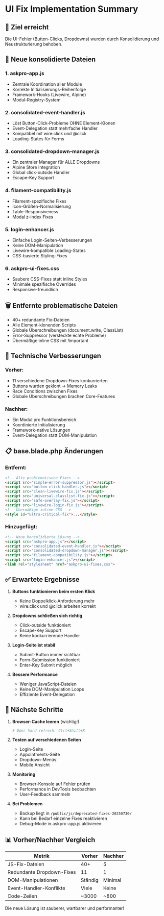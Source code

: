 # UI Fix Implementation Summary

## 🎯 Ziel erreicht
Die UI-Fehler (Button-Clicks, Dropdowns) wurden durch Konsolidierung und Neustrukturierung behoben.

## 📁 Neue konsolidierte Dateien

### 1. **askpro-app.js**
- Zentrale Koordination aller Module
- Korrekte Initialisierungs-Reihenfolge
- Framework-Hooks (Livewire, Alpine)
- Modul-Registry-System

### 2. **consolidated-event-handler.js**
- Löst Button-Click-Probleme OHNE Element-Klonen
- Event-Delegation statt mehrfache Handler
- Kompatibel mit wire:click und @click
- Loading-States für Forms

### 3. **consolidated-dropdown-manager.js**
- Ein zentraler Manager für ALLE Dropdowns
- Alpine Store Integration
- Global click-outside Handler
- Escape-Key Support

### 4. **filament-compatibility.js**
- Filament-spezifische Fixes
- Icon-Größen-Normalisierung
- Table-Responsiveness
- Modal z-index Fixes

### 5. **login-enhancer.js**
- Einfache Login-Seiten-Verbesserungen
- Keine DOM-Manipulation
- Livewire-kompatible Loading-States
- CSS-basierte Styling-Fixes

### 6. **askpro-ui-fixes.css**
- Saubere CSS-Fixes statt inline Styles
- Minimale spezifische Overrides
- Responsive-freundlich

## 🗑️ Entfernte problematische Dateien
- 40+ redundante Fix-Dateien
- Alle Element-klonenden Scripts
- Globale Überschreibungen (document.write, ClassList)
- Error-Suppressor (versteckte echte Probleme)
- Übermäßige inline CSS mit !important

## 🔧 Technische Verbesserungen

### Vorher:
- 11 verschiedene Dropdown-Fixes konkurrierten
- Buttons wurden geklont → Memory Leaks
- Race Conditions zwischen Fixes
- Globale Überschreibungen brachen Core-Features

### Nachher:
- Ein Modul pro Funktionsbereich
- Koordinierte Initialisierung
- Framework-native Lösungen
- Event-Delegation statt DOM-Manipulation

## 📋 base.blade.php Änderungen

### Entfernt:
```html
<!-- Alte problematische Fixes -->
<script src="simple-error-suppressor.js"></script>
<script src="button-click-handler.js"></script>
<script src="clean-livewire-fix.js"></script>
<script src="universal-classlist-fix.js"></script>
<script src="safe-overlay-fix.js"></script>
<script src="livewire-login-fix.js"></script>
<!-- Übermäßige inline CSS -->
<style id="ultra-critical-fix">...</style>
```

### Hinzugefügt:
```html
<!-- Neue konsolidierte Lösung -->
<script src="askpro-app.js"></script>
<script src="consolidated-event-handler.js"></script>
<script src="consolidated-dropdown-manager.js"></script>
<script src="filament-compatibility.js"></script>
<script src="login-enhancer.js"></script>
<link rel="stylesheet" href="askpro-ui-fixes.css">
```

## ✅ Erwartete Ergebnisse

1. **Buttons funktionieren beim ersten Klick**
   - Keine Doppelklick-Anforderung mehr
   - wire:click und @click arbeiten korrekt

2. **Dropdowns schließen sich richtig**
   - Click-outside funktioniert
   - Escape-Key Support
   - Keine konkurrierende Handler

3. **Login-Seite ist stabil**
   - Submit-Button immer sichtbar
   - Form-Submission funktioniert
   - Enter-Key Submit möglich

4. **Bessere Performance**
   - Weniger JavaScript-Dateien
   - Keine DOM-Manipulation Loops
   - Effiziente Event-Delegation

## 🚀 Nächste Schritte

1. **Browser-Cache leeren** (wichtig!)
   ```bash
   # Oder hard refresh: Ctrl+Shift+R
   ```

2. **Testen auf verschiedenen Seiten**
   - Login-Seite
   - Appointments-Seite
   - Dropdown-Menüs
   - Mobile Ansicht

3. **Monitoring**
   - Browser-Konsole auf Fehler prüfen
   - Performance in DevTools beobachten
   - User-Feedback sammeln

4. **Bei Problemen**
   - Backup liegt in `/public/js/deprecated-fixes-20250730/`
   - Kann bei Bedarf einzelne Fixes reaktivieren
   - Debug-Mode in askpro-app.js aktivieren

## 📊 Vorher/Nachher Vergleich

| Metrik | Vorher | Nachher |
|--------|--------|---------|
| JS-Fix-Dateien | 40+ | 5 |
| Redundante Dropdown-Fixes | 11 | 1 |
| DOM-Manipulationen | Ständig | Minimal |
| Event-Handler-Konflikte | Viele | Keine |
| Code-Zeilen | ~3000 | ~800 |

Die neue Lösung ist sauberer, wartbarer und performanter!
